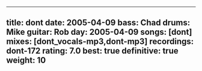 
---
title: dont
date: 2005-04-09
bass:	Chad
drums:	Mike
guitar:	Rob
day: 2005-04-09
songs: [dont]
mixes: [dont_vocals-mp3,dont-mp3]
recordings: dont-172
rating: 7.0
best: true
definitive: true
weight: 10
---
